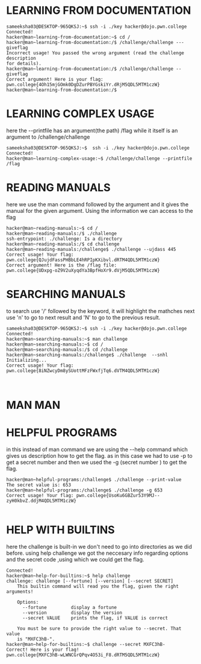 # LEARNING FROM DOCUMENTATION
```
sameeksha03@DESKTOP-965QKSJ:~$ ssh -i ./key hacker@dojo.pwn.college
Connected!
hacker@man~learning-from-documentation:~$ cd /
hacker@man~learning-from-documentation:/$ /challenge/challenge ---giveflag
Incorrect usage! You passed the wrong argument (read the challenge description
for details).
hacker@man~learning-from-documentation:/$ /challenge/challenge --giveflag
Correct argument! Here is your flag:
pwn.college{4Oh15mjGOmk0DgDZurPBYGskiYr.dRjM5QDL5MTM1czW}
hacker@man~learning-from-documentation:/$
```


# LEARNING COMPLEX USAGE
here the --printfile has an argument(the path) /flag while it itself is an argument to /challenge/challenge
```
sameeksha03@DESKTOP-965QKSJ:~$  ssh -i ./key hacker@dojo.pwn.college
Connected!
hacker@man~learning-complex-usage:~$ /challenge/challenge --printfile /flag

```


# READING MANUALS
here we use the man command followed by the argument and it gives the manual for the given argument. Using the information we can access to the flag

```
hacker@man~reading-manuals:~$ cd /
hacker@man~reading-manuals:/$ ./challenge
ssh-entrypoint: ./challenge: Is a directory
hacker@man~reading-manuals:/$ cd challenge
hacker@man~reading-manuals:/challenge$ ./challenge --ujdass 445
Correct usage! Your flag: pwn.college{QJujdFassPHBbLE4hRPIpKXibvl.dRTM4QDL5MTM1czW}
Correct argument! Here is the /flag file:
pwn.college{UDxpg-oZ9V2uXyqdYa3BpfHoXr9.dVjM5QDL5MTM1czW}

```

# SEARCHING MANUALS
to search use '/' followed by the keyword, it will highlight the mathches next use 'n' to go to next result and 'N' to go to the previous result.

```
sameeksha03@DESKTOP-965QKSJ:~$ ssh -i ./key hacker@dojo.pwn.college
Connected!
hacker@man~searching-manuals:~$ man challenge
hacker@man~searching-manuals:~$ cd /
hacker@man~searching-manuals:/$ cd /challenge
hacker@man~searching-manuals:/challenge$ ./challenge  --snhl
Initializing...
Correct usage! Your flag: pwn.college{8iNZwcyDm8ySUottMFzFWxfjTq6.dVTM4QDL5MTM1czW}



```




# MAN MAN 






# HELPFUL PROGRAMS
in this instead of man command we are using the --help command which gives us description how to get the flag. as in this case we had to use -p to get a secret number and then we used the -g (secret number ) to get the flag.

```
hacker@man~helpful-programs:/challenge$ ./challenge --print-value
The secret value is: 653
hacker@man~helpful-programs:/challenge$ ./challenge -g 653
Correct usage! Your flag: pwn.college{UsoKu6GBZur53Y9MJ--zyH0kbvZ.ddjM4QDL5MTM1czW}


```

# HELP WITH BUILTINS
here the challenge is built-in we don't need to go into directories as we did before. using help challenge we got the neccesary info regarding options and the secret code ,using which we could get the flag.
```
Connected!
hacker@man~help-for-builtins:~$ help challenge
challenge: challenge [--fortune] [--version] [--secret SECRET]
    This builtin command will read you the flag, given the right arguments!

    Options:
      --fortune         display a fortune
      --version         display the version
      --secret VALUE    prints the flag, if VALUE is correct

    You must be sure to provide the right value to --secret. That value
    is "MXFC3hB-".
hacker@man~help-for-builtins:~$ challenge --secret MXFC3hB-
Correct! Here is your flag!
pwn.college{MXFC3hB-wLWNCGrQPqv4O53i_F8.dRTM5QDL5MTM1czW}

```

